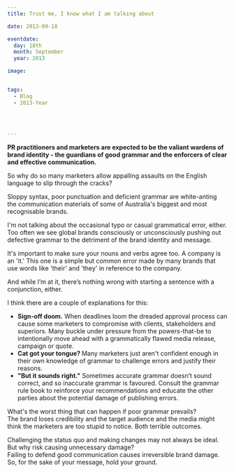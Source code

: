 ```yaml
---
title: Trust me, I know what I am talking about

date: 2013-09-18

eventdate:
  day: 18th
  month: September
  year: 2013

image: 


tags:
  - Blog
  - 2013-Year




---
```

<p><strong>PR practitioners and marketers are expected to be the valiant wardens of brand identity - the guardians of good grammar and the enforcers of clear and effective communication.</strong></p>
<p>So why do so many marketers allow appalling assaults on the English language to slip through the cracks?</p>
<p>Sloppy syntax, poor punctuation and deficient grammar are white-anting the communication materials of some of Australia's biggest and most recognisable brands.</p>
<p>I'm not talking about the occasional typo or casual grammatical error, either. Too often we see global brands consciously or unconsciously pushing out defective grammar to the detriment of the brand identity and message.</p>
<p>It's important to make sure your nouns and verbs agree too. A company is an 'it.' This one is a simple but common error made by many brands that use words like 'their' and 'they' in reference to the company.</p>
<p>And while I&rsquo;m at it, there&rsquo;s nothing wrong with starting a sentence with a conjunction, either.</p>
<p>I think there are a couple of explanations for this:</p>
<div class="libox">
<ul class="square">
<li><strong>Sign-off doom.</strong> When deadlines loom the dreaded approval process can cause some marketers to compromise with clients, stakeholders and superiors. Many buckle under pressure from the powers-that-be to intentionally move ahead with a grammatically flawed media release, campaign or quote.</li>
<li><strong>Cat got your tongue? </strong>Many marketers just aren't confident enough in their own knowledge of grammar to challenge errors and justify their reasons.</li>
<li><strong>"But it sounds right."</strong> Sometimes accurate grammar doesn&rsquo;t sound correct, and so inaccurate grammar is favoured. Consult the grammar rule book to reinforce your recommendations and educate the other parties about the potential damage of publishing errors.</li>
</ul>
</div>
<p>What's the worst thing that can happen if poor grammar prevails?<br /> The brand loses credibility and the target audience and the media might think the marketers are too stupid to notice. Both terrible outcomes.</p>
<p>Challenging the status quo and making changes may not always be ideal. But why risk causing unnecessary damage?<br /> Failing to defend good communication causes irreversible brand damage. So, for the sake of your message, hold your ground.</p>